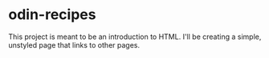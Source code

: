 # odin-recipes

This project is meant to be an introduction to HTML. I'll be creating a simple, unstyled page that links to other pages.